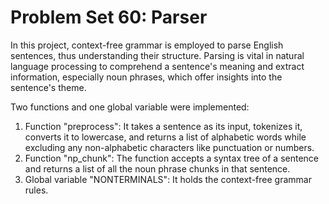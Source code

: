 # Problem Set 60: Parser
In this project, context-free grammar is employed to parse English sentences, thus understanding their structure. Parsing is vital in natural language processing to comprehend a sentence's meaning and extract information, especially noun phrases, which offer insights into the sentence's theme.

Two functions and one global variable were implemented:
1. Function "preprocess": It takes a sentence as its input, tokenizes it, converts it to lowercase, and returns a list of alphabetic words while excluding any non-alphabetic characters like punctuation or numbers.
2. Function "np_chunk": The function accepts a syntax tree of a sentence and returns a list of all the noun phrase chunks in that sentence.
3. Global variable "NONTERMINALS":  It holds the context-free grammar rules.